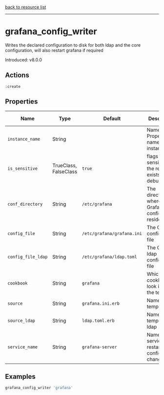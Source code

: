 [back to resource list](https://github.com/sous-chefs/grafana#resources)

---

# grafana_config_writer

Writes the declared configuration to disk for both ldap and the core configuration, will also restart grafana if required

Introduced: v8.0.0

## Actions

`:create`

## Properties

| Name                  | Type        |  Default                    | Description                                               | Allowed Values
| --------------------- | ----------- | --------------------------- | --------------------------------------------------------- | --------------- |
| `instance_name`       | String      |                             | Name Property, name of the instance                       |
| `is_sensitive`        | TrueClass, FalseClass| `true`             | flags sensitive on the resource, exists for debug         | `true`, `false`
| `conf_directory`      | String      | `/etc/grafana`              | The directory where the Grafana configuration resides     | Valid directory
| `config_file`         | String      | `/etc/grafana/grafana.ini`  | The Grafana configuration file                            | Valid file path
| `config_file_ldap`    | String      | `/etc/grafana/ldap.toml`    | The Grafana ldap configuration file                       | Valid file path
| `cookbook`            | String      | `grafana`                   | Which cookbook to look in for the template                |
| `source`              | String      | `grafana.ini.erb`           | Name of the template                                      |
| `source_ldap`         | String      | `ldap.toml.erb`             | Name of the template for ldap                             |
| `service_name`        | String      | `grafana-server`            | Name of the service to restart when config changes        |

## Examples

```ruby
grafana_config_writer 'grafana'
```

